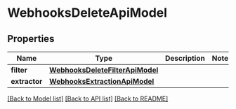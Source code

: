 # WebhooksDeleteApiModel

## Properties
Name | Type | Description | Notes
------------ | ------------- | ------------- | -------------
**filter** | [**WebhooksDeleteFilterApiModel**](WebhooksDeleteFilterApiModel.md) |  | 
**extractor** | [**WebhooksExtractionApiModel**](WebhooksExtractionApiModel.md) |  | 

[[Back to Model list]](../README.md#documentation-for-models) [[Back to API list]](../README.md#documentation-for-api-endpoints) [[Back to README]](../README.md)


